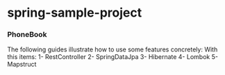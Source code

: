 # spring-sample-project

### PhoneBook
The following guides illustrate how to use some features concretely:
		With this items:
1- RestController 
2- SpringDataJpa
3- Hibernate
4- Lombok
5- Mapstruct
